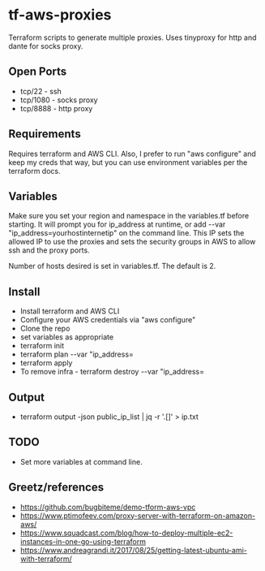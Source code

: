 # tf-aws-proxies
Terraform scripts to generate multiple proxies. Uses tinyproxy for http and dante for socks proxy. 

## Open Ports
- tcp/22 - ssh
- tcp/1080 - socks proxy
- tcp/8888 - http proxy

## Requirements
Requires terraform and AWS CLI. Also, I prefer to run "aws configure" and keep my creds that way, but you can use environment variables per the terraform docs. 

## Variables
Make sure you set your region and namespace in the variables.tf before starting. It will prompt you for ip_address at runtime, or add --var "ip_address=yourhostinternetip" on the command line. This IP sets the allowed IP to use the proxies and sets the security groups in AWS to allow ssh and the proxy ports. 

Number of hosts desired is set in variables.tf. The default is 2. 

## Install
- Install terraform and AWS CLI
- Configure your AWS credentials via "aws configure"
- Clone the repo
- set variables as appropriate
- terraform init
- terraform plan --var "ip_address=<your internet ip>
- terraform apply
- To remove infra - terraform destroy --var "ip_address=<your internet ip>

## Output
- terraform output -json  public_ip_list | jq -r '.[]' > ip.txt

## TODO
- Set more variables at command line.


## Greetz/references
- https://github.com/bugbiteme/demo-tform-aws-vpc
- https://www.ptimofeev.com/proxy-server-with-terraform-on-amazon-aws/
- https://www.squadcast.com/blog/how-to-deploy-multiple-ec2-instances-in-one-go-using-terraform
- https://www.andreagrandi.it/2017/08/25/getting-latest-ubuntu-ami-with-terraform/
